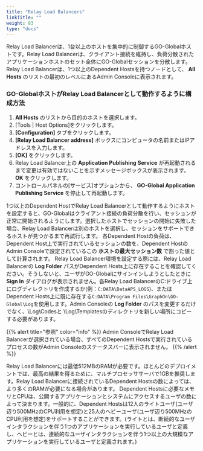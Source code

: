 ```yaml
---
title: "Relay Load Balancers"
linkTitle: ""
weight: 03
type: "docs"
---
```

Relay Load Balancerは、1台以上のホストを集中的に制御するGO-Globalホストです。Relay Load Balancerは、クライアント接続を維持し、負荷分散されたアプリケーションホストのセット全体にGO-Globalセッションを分散します。Relay Load Balancerは、1つ以上のDependent Hostsを持つノードとして、 **All Hosts** のリストの最初のレベルにあるAdmin Consoleに表示されます。

### GO-GlobalホストがRelay Load Balancerとして動作するように構成方法

1.  **All Hosts** のリストから目的のホストを選択します。
2. [Tools | Host Options]をクリックします。
3.  **[Configuration]** タブをクリックします。
4.  **[Relay Load Balancer address]** ボックスにコンピュータの名前またはIPアドレスを入力します。
5.  **[OK]** をクリックします。
6. Relay Load Balancer上の **Application Publishing Service** が再起動されるまで変更は有効ではないことを示すメッセージボックスが表示されます。 **OK** をクリックします。
7. コントロールパネルの[サービス]オプションから、 **GO-Global Application Publishing Service** を停止して再起動します。

1つ以上のDependent HostでRelay Load Balancerとして動作するようにホストを設定すると、GO-Globalはクライアント接続の負荷分散を行い、セッションが正常に開始されるようにします。選択したホストでセッションの開始に失敗した場合、Relay Load Balancerは別のホストを選択し、セッションをサポートできるホストが見つかるまで再試行します。
各Dependent Hostの負荷は、Dependent Host上で実行されているセッションの数を、Dependent HostのAdmin Consoleで設定されているこの **ホストの最大セッション数** で割った値として計算されます。
Relay Load Balancer環境を設定する際には、Relay Load Balancerの **Log Folder** パスがDependent Hosts上に存在することを確認してください。そうしないと、ユーザがGO-Globalにサインインしようとしたときに **Sign In** ダイアログが表示されません。各Relay Load BalancerのC:ドライブ上にログディレクトリを作成するか(例：`C:DATA\DataAPS_LOGS`)、またはDependent Hosts上に既に存在する`C:DATA\Program Files\GraphOn\GO-Global\Log`を使用します。Admin Consoleの **Log Folder** のパスを変更するだけでなく、\Log\Codesと \Log\Templatesのディレクトリを新しい場所にコピーする必要があります。

{{% alert title="参照" color="info" %}}
Admin ConsoleでRelay Load Balancerが選択されている場合、すべてのDependent Hostsで実行されているプロセスの数がAdmin Consoleのステータスバーに表示されません。
{{% /alert %}}

Relay Load Balancerには最低512MBのRAMが必要です。ほとんどのデプロイメントでは、最高の結果を得るために、マルチプロセッササーバで1GBを推奨します。Relay Load Balancerに接続されているDependent Hostsの数によっては、より多くのRAMが必要になる場合があります。
Dependent Hostsに必要なメモリとCPUは、公開するアプリケーションとシステムにアクセスするユーザの数によって決まります。一般的に、Dependent Hostsは12人のライトユーザ(ユーザ辺り500MHzのCPU利用を想定)と25人のヘビーユーザ(ユーザ辺り500MHzのCPU利用を想定)をサポートすることができます。(ライトとは、断続的なユーザインタラクションを伴う1つのアプリケーションを実行しているユーザと定義し、ヘビーとは、連続的なユーザインタラクションを伴う1つ以上の大規模なアプリケーションを実行しているユーザと定義されます。)

